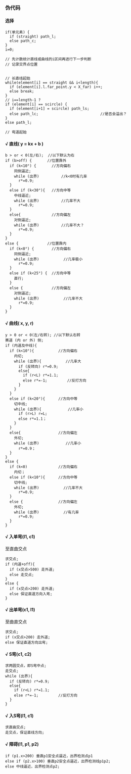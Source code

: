 ### 伪代码

#### 选择
    if(单元素) {
      if (straight) path_l;
      else path_c;
    }
    i=0;

    // 先计数统计直线或曲线的i区间再进行下一步判断
    // 记录交界点位置


    // 长直线起始
    while(element[i] == straight && i<length){
      if (element[i].l.far_point.y < X_far) i++;
      else break;
    }
    // i==length-1 ?
    if (element[i] == scircle) {
      if (element[i+1] = scircle) path_ls;
      else path_lc;                            //是否会溢出？
    }
    else path_l;

    // 弯道起始



#### √ 直线( y = kx + b )
    b > or < 0(左/右);  //以下默认为右
    if (b>off) {       //位置靠外
      if (k<10°) {       //方向偏右
        同侧逼近;
        while (出界)          //k<0时有几率
          r*=0.9;
      }
      else if (k<30°){   //方向中等
        中线逼近;
        while (出界)          //几率不大
          r*=0.9;
      }
      else{              //方向偏左
        对侧逼近;
        while (出界)          //几率不大？
          r*=0.9;
      }
    }
    else {             //位置靠内
      if (k<0°) {        //方向偏右
        同侧逼近;
        while (出界)           //几率极小
          r*=0.9;
      }
      else if (k<25°) {  //方向中等
        直行;
      }
      else {             //方向偏左
        对侧逼近;
        while (出界)           //几率不大
          r*=0.9;
      }
    }

#### √ 曲线( x, y, r)
    y > 0 or < 0(左/右转); //以下默认右转
    赛道 (内 or 外) 侧;
    if (内道及中线){
      if (k<10°){           //方向偏右
        内切;
        while (出界){           //几率大
          if (反转向) r*=0.9;
          else{
            if (r<L) r*=1.1;
            else r*=-1;         //反打方向
          }
        }
      }
      else if (k<20°){      //方向中等
        切中线;
        while (出界){            //几率小
          if (r>L) r=L;
          else r*=1.1；
        }
      }
      else{                 //方向偏左
        外切;
        while (出界)            //几率小
          r*=0.9；
      }                  
    }
    else {
      if (k<0)              //方向偏右
        内切；
      else if (k<10°){      //方向中等
        切中线;
        while (出界)           //几率不大
          r*=0.9;
      }
      else {                //方向偏左
        外切;
        while (出界)           //有几率
          r*=0.9;
      }
    }

#### √ 入单弯(l1, c1)
至直曲交点

    求交点;
    if (内道+off){
      if (x交点>500) 走外道;
      else 走交点;
    }
    else {
      if (x交点>200) 走外道;
      else 保证直道方向入弯;
    }

#### √ 出单弯(c1, l1)
至曲直交点

    求交点;
    if (x交点>200) 走外道;
    else 保证直道方向出弯;

#### √ S弯(c1, c2)  
    求两圆交点，即S弯中点;
    走交点;
    while (出界){           
      if (反转向) r*=0.9;
      else{
        if (r<L) r*=1.1;
        else r*=-1;         //反打方向
      }
    }

#### √ 入S弯(l1, c1)
    求直曲交点;
    走交点，保证直线方向;

#### √ 障碍(l1, p1, p2)
    if (p1.x>200) 垂直p1安全点逼近，出界检测点p1
    else if (p2.x>100) 垂直p2安全点逼近，出界检测线p1p2;
    else 中线逼近，出界检测点p2;
